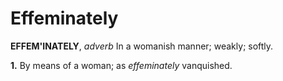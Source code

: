 # Effeminately

**EFFEM'INATELY**, _adverb_ In a womanish manner; weakly; softly.

**1.** By means of a woman; as _effeminately_ vanquished.